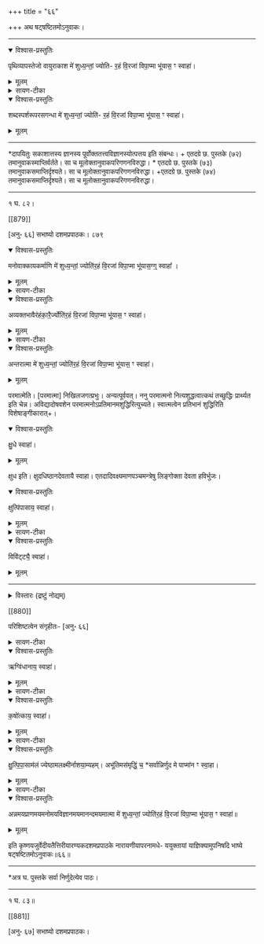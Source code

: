 +++
title = "६६"

+++
अथ षट्षष्टितमोऽनुवाकः।

________________________

<details open><summary>विश्वास-प्रस्तुतिः</summary>

पृथिव्यापस्तेजो वायुराकाश मे॑ शुध्य॒न्तां॒ ज्योति-
र॒हं वि॒रजा॑ विपा॒प्मा भू॑यास॒ ꣳ स्वाहा॑।
</details>

<details><summary>मूलम्</summary>

पृथिव्यापस्तेजो वायुराकाश मे॑ शुध्य॒न्तां॒ ज्योति-
र॒हं वि॒रजा॑ विपा॒प्मा भू॑यास॒ ꣳ स्वाहा॑।
</details>


<details><summary>सायण-टीका</summary>

टीकाः [अन्यत्र](/vedAH_yajuH/taittirIyam/sArasvata-vibhAgaH/AraNyakam/sarva-prastutiH/06_mahA-nArAyaNopaniShat/51-57_virajA_vipApmA) ।
</details>


<details open><summary>विश्वास-प्रस्तुतिः</summary>

शब्दस्पर्शरूपरसगन्धा मे॑ शुध्य॒न्तां॒ ज्योति॑-
र॒हं वि॒रजां विपा॒प्मा भू॑यास॒ ꣳ स्वाहा॑।
</details>

<details><summary>मूलम्</summary>

शब्दस्पर्शरूपरसगन्धा मे॑ शुध्य॒न्तां॒ ज्योति॑-
र॒हं वि॒रजां विपा॒प्मा भू॑यास॒ ꣳ स्वाहा॑।
</details>


________________________
*दापयितुः सकाशात्तस्य ज्ञानस्य पूर्वोक्ततत्त्वविज्ञानस्योत्पत्तय इति संबन्धः। + एतदग्रे छ. पुस्तके (७२) तमानुवाकस्माप्तिर्वर्तते। सा च मूलोक्तानुवाकपरिगणनविरुद्धा। * एतदग्रे छ. पुस्तके (७३) तमानुवाकसमाप्तिर्दृश्यते। सा च मूलोक्तानुवाकपरिगणनविरुद्धा। +एतदग्रे छ. पुस्तके (७४) तमानुवाकसमाप्तिर्दृश्यते। सा च मूलोक्तानुवाकपरिगणनविरुद्धा।
________________________
१ घ. ८२।

[[879]]

[अनु॰ ६६] सभाष्यो दशमप्रपाठकः। ८७९

<details open><summary>विश्वास-प्रस्तुतिः</summary>

मनोवाक्कायकर्माणि
 मे॑ शुध्य॒न्तां॒ ज्योति॑र॒हं वि॒रजा॑ विपा॒प्मा भू॑यास॒ग्ग्॒ स्वाहा᳚ ।
</details>

<details><summary>मूलम्</summary>

मनोवाक्कायकर्माणि
 मे॑ शुध्य॒न्तां॒ ज्योति॑र॒हं वि॒रजा॑ विपा॒प्मा भू॑यास॒ग्ग्॒ स्वाहा᳚ ।
</details>


<details><summary>सायण-टीका</summary>

मन इति। मनोवाक्कायानां कर्माणि। अन्यत्पूर्ववत्*।
</details>


<details open><summary>विश्वास-प्रस्तुतिः</summary>

अव्यक्तभावैर॑हंका॒रै॒र्ज्योति॑र॒हं वि॒रजा॑
विपा॒प्मा भू॑यास॒ ꣳ स्वाहा॑।

</details>

<details><summary>मूलम्</summary>

अव्यक्तभावैर॑हंका॒रै॒र्ज्योति॑र॒हं वि॒रजा॑
विपा॒प्मा भू॑यास॒ ꣳ स्वाहा॑।
</details>

<details><summary>सायण-टीका</summary>

अव्यक्तभावैरिति। हे परमात्मंस्त्वत्प्रसादादहंकारैर्व्यर्थगर्वैर्विमुक्तो भूयासम्। कथंभूतैरव्यक्तभावैः। लोकानां निकटेऽप्रकटिताभिप्रायैः। पूर्ववद+न्यत्।
आत्मा मे॑ शुध्य॒न्तां॒ ज्योति॑र॒हं वि॒रजा॑
विपाप्मा भू॑यास॒ ꣳ स्वाहा॑।
आत्मेति। म आत्मा शरीरं शुध्यन्तां शुद्धो भवतु। प्रायःपाठात्सर्वत्र बहुवचनप्रयोगश्छान्दसः।

</details>

<details open><summary>विश्वास-प्रस्तुतिः</summary>

अन्तरात्मा मे॑ शुध्य॒न्तां॒ ज्योति॑र॒हं
वि॒रजा॑ विपा॒प्मा भू॑यास॒ ꣳ स्वाहा॑।
</details>

<details><summary>मूलम्</summary>

अन्तरात्मा मे॑ शुध्य॒न्तां॒ ज्योति॑र॒हं
वि॒रजा॑ विपा॒प्मा भू॑यास॒ ꣳ स्वाहा॑।
</details>

परमात्मेति। [परमात्मा] निखिलजगत्प्रभुः। अन्यत्पूर्ववत्। ननु परमात्मनो नित्यशुद्धत्वात्कथं तच्छुद्धिः प्रार्थ्यत इति चेन्न। अविद्यादोषवशेन परमात्मनोऽप्रतिमानमशुद्धिरित्युच्यते। स्वात्मत्वेन प्रतिभानं शुद्धिरिति विशेषाङ्गीकारात्+।

<details open><summary>विश्वास-प्रस्तुतिः</summary>

क्षु॒धे स्वाहा॑।
</details>

<details><summary>मूलम्</summary>

क्षु॒धे स्वाहा॑।
</details>


क्षुध इति। क्षुदधिष्ठानदेवतायै स्वाहा। एतदादिवक्ष्यमाणपञ्चमन्त्रेषु लिङ्गोक्ता देवता हविर्भुजः।

<details open><summary>विश्वास-प्रस्तुतिः</summary>

क्षुत्पि॑पासाय॒ स्वाहा॑।
</details>

<details><summary>मूलम्</summary>

क्षुत्पि॑पासाय॒ स्वाहा॑।
</details>


<details><summary>सायण-टीका</summary>

क्षुत्पिपासायेति। एतदधिष्ठानदेवताभ्यां स्वाहा।
</details>


<details open><summary>विश्वास-प्रस्तुतिः</summary>

विवि॑ट्ट्यै॒ स्वाहा॑।
</details>

<details><summary>मूलम्</summary>

विवि॑ट्ट्यै॒ स्वाहा॑।
</details>


________________________
<details><summary>विस्तारः (द्रष्टुं नोद्यम्)</summary>

*एतदग्रे छ. पुस्तके (७५) तमानुवाकसमाप्तिर्दृश्यते। सा च मूलोक्तानुवाकपरिगणनविरु-द्धा। + एतदग्रे छ. पुस्तके (७६) तमानुवाकसमाप्तिर्दृश्यते। सा च मूलोक्तानुवाकपरिगणनविरुद्धा। * एतदग्रे छ. पुस्तके (७८) तमानुवाकसमाप्तिर्दृश्यते। सा च मूलोक्तानुवाकपरिगणनविरुद्धा। + एतदग्रे छ. पुस्तके (७९) तमानुवाकसमाप्तिर्दृश्यते, सा च मूलोक्तानुवाकपरिगणनविरुद्धा।

</details>


[[880]]

परिशिष्टत्वेन संगृहीतः- [अनु॰ ६६]

<details><summary>सायण-टीका</summary>

विविट्ट्या इति। "विष्ऌ व्याप्तौ" इति धातोरुत्पन्नोऽयं शब्दः। विशेषेण विष्टिर्व्याप्तिर्यस्य ब्रह्मणस्तद्विविट्टिः। छान्दसः षकारस्य टकारः। तादृशं ब्रह्मोद्दिश्य स्वाहा हुतमस्तु।
</details>


<details open><summary>विश्वास-प्रस्तुतिः</summary>

ऋग्वि॑धानाय॒ स्वाहा॑।
</details>

<details><summary>मूलम्</summary>

ऋग्वि॑धानाय॒ स्वाहा॑।
</details>


<details><summary>सायण-टीका</summary>

ऋग्विधानायेति। ऋचो विदधाति करोत्युत्पादयतीति ऋग्विधानः परमात्मा तस्मै स्वाहा हुतमस्तु।
</details>


<details open><summary>विश्वास-प्रस्तुतिः</summary>

क॒षो॑त्काय॒ स्वाहा॑।
</details>

<details><summary>मूलम्</summary>

क॒षो॑त्काय॒ स्वाहा॑।
</details>


<details><summary>सायण-टीका</summary>

कषोत्कायेति। "कष करणे" [इति] धातुः। कष्यते क्रियत इति कषो नामरूपकर्मात्मकः कार्यप्रपञ्चस्तस्मिन्नुत्क उपकर्तुमुत्सुकः कषोत्कः परमेश्वरास्तादृशाय सृष्ट्याद्युन्मुखाय परमेश्वराय स्वाहा।
</details>


<details open><summary>विश्वास-प्रस्तुतिः</summary>

क्षु॒त्पि॒पा॒साम॑लं ज्येष्ठामलक्ष्मीर्नाशया॒म्यहम्।
अभू॑तिमस॑मृद्धिं॒ च॒ *सर्वान्निर्णुद मे पाप्मा॑न ꣳ स्वा॒हा।
</details>

<details><summary>मूलम्</summary>

क्षु॒त्पि॒पा॒साम॑लं ज्येष्ठामलक्ष्मीर्नाशया॒म्यहम्।
अभू॑तिमस॑मृद्धिं॒ च॒ *सर्वान्निर्णुद मे पाप्मा॑न ꣳ स्वा॒हा।
</details>

<details><summary>सायण-टीका</summary>

क्षुत्पिपासामलमिति। हे परमात्मन्नहं त्वत्प्रसादात्क्षुत्पिपासारूपं मलं लक्ष्म्या ज्येष्ठामग्रजामलक्ष्मीरलक्ष्मीमभूतिमनैश्वर्यमसमृद्धिं धनधान्यादिसमृद्ध्यभावमेतान्सर्वान्नाशयामि। किंच त्वं मे मदीयं पाप्मानं निर्णुद विनाशय। तदर्थं स्वाहा तुभ्यं सुहुतमस्तु।
</details>



<details open><summary>विश्वास-प्रस्तुतिः</summary>

अन्नमयप्राणमयमनोमयविज्ञानमयमानन्दमयमात्मा मे॑
शुध्य॒न्तां॒ ज्योति॑र॒हं वि॒रजा॑ विपा॒प्मा भू॑यास॒ ꣳ स्वाहा॑॥
</details>

<details><summary>मूलम्</summary>

अन्नमयप्राणमयमनोमयविज्ञानमयमानन्दमयमात्मा मे॑
शुध्य॒न्तां॒ ज्योति॑र॒हं वि॒रजा॑ विपा॒प्मा भू॑यास॒ ꣳ स्वाहा॑॥
</details>


इति कृष्णयजुर्वेदीयतैत्तिरीयारण्यकदशमप्रपाठके नारायणीयापरनामधे-
ययुक्तायां याज्ञिक्यामुपनिषदि भाष्ये षट्षष्टितमोऽनुवाकः॥६६॥
________________________
*अत्र घ. पुस्तके सर्वा निर्णुदेत्येव पाठः।
________________________
१ घ. ८३॥

[[881]]

[अनु॰ ६७] सभाष्यो दशमप्रपाठकः।
